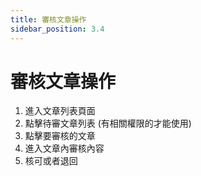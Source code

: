 ```yaml
---
title: 審核文章操作
sidebar_position: 3.4
---
```


# 審核文章操作

1. 進入文章列表頁面
2. 點擊待審文章列表 (有相關權限的才能使用)
3. 點擊要審核的文章
4. 進入文章內審核內容
5. 核可或者退回
